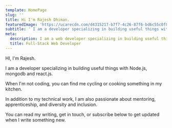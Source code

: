 ```yaml
---
template: HomePage
slug: ''
title: Hi I'm Rajesh Dhiman.
featuredImage: 'https://ucarecdn.com/d4315217-b7f7-4c26-87f6-bd6c55c0f860/'
subtitle: ' I am a developer specializing in building useful things with Node.js, mongodb and react.js.'
meta:
  description: I am a web developer specializing in building useful things with Node.js, mongodb and react.js..
  title: Full-Stack Web Developer
---
```

HI, I'm Rajesh. 

I am a developer specializing in building useful things with Node.js, mongodb and react.js.

When I'm not coding, you can find me cycling or cooking something in my kitchen.

In addition to my technical work, I am also passionate about mentoring, apprenticeship, and diversity and inclusion.

You can read my writing, get in touch, or subscribe below to get updated when I write something new.
